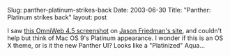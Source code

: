 Slug: panther-platinum-strikes-back
Date: 2003-06-30
Title: "Panther: Platinum strikes back"
layout: post

I saw <a href="http://www.37signals.com/svn/archives/000243.php">this OmniWeb 4.5 screenshot</a> on <a href="http://www.37signals.com/">Jason Friedman&#39;s site</a>, and couldn&#39;t help but think of Mac OS 9&#39;s Platinum appearance. I wonder if this is an OS X theme, or is it the new Panther UI? Looks like a &quot;Platinized&quot; Aqua...
